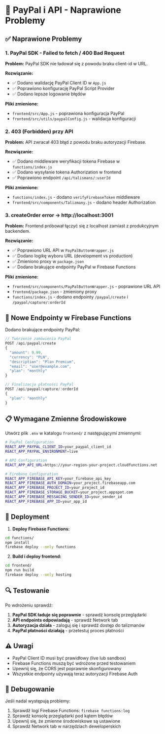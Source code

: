 # 🔧 PayPal i API - Naprawione Problemy

## ✅ Naprawione Problemy

### 1. **PayPal SDK - Failed to fetch / 400 Bad Request**

**Problem:** PayPal SDK nie ładował się z powodu braku client-id w URL.

**Rozwiązanie:**
- ✅ Dodano walidację PayPal Client ID w `App.js`
- ✅ Poprawiono konfigurację PayPal Script Provider
- ✅ Dodano lepsze logowanie błędów

**Pliki zmienione:**
- `frontend/src/App.js` - poprawiona konfiguracja PayPal
- `frontend/src/utils/paypalConfig.js` - walidacja konfiguracji

### 2. **403 (Forbidden) przy API**

**Problem:** API zwracał 403 błąd z powodu braku autoryzacji Firebase.

**Rozwiązanie:**
- ✅ Dodano middleware weryfikacji tokena Firebase w `functions/index.js`
- ✅ Dodano wysyłanie tokena Authorization w frontend
- ✅ Poprawiono endpoint `/api/talismans/:userId`

**Pliki zmienione:**
- `functions/index.js` - dodano `verifyFirebaseToken` middleware
- `frontend/src/components/Talizmany.js` - dodano header Authorization

### 3. **createOrder error → http://localhost:3001**

**Problem:** Frontend próbował łączyć się z localhost zamiast z produkcyjnym backendem.

**Rozwiązanie:**
- ✅ Poprawiono URL API w `PayPalButtonWrapper.js`
- ✅ Dodano logikę wyboru URL (development vs production)
- ✅ Zmieniono proxy w `package.json`
- ✅ Dodano brakujące endpointy PayPal w Firebase Functions

**Pliki zmienione:**
- `frontend/src/components/PayPalButtonWrapper.js` - poprawione URL API
- `frontend/package.json` - zmieniony proxy
- `functions/index.js` - dodano endpointy `/paypal/create` i `/paypal/capture/:orderId`

## 🔧 Nowe Endpointy w Firebase Functions

Dodano brakujące endpointy PayPal:

```javascript
// Tworzenie zamówienia PayPal
POST /api/paypal/create
{
  "amount": 9.99,
  "currency": "PLN",
  "description": "Plan Premium",
  "email": "user@example.com",
  "plan": "monthly"
}

// Finalizacja płatności PayPal
POST /api/paypal/capture/:orderId
{
  "plan": "monthly"
}
```

## 📋 Wymagane Zmienne Środowiskowe

Utwórz plik `.env` w katalogu `frontend/` z następującymi zmiennymi:

```bash
# PayPal Configuration
REACT_APP_PAYPAL_CLIENT_ID=your_paypal_client_id
REACT_APP_PAYPAL_ENVIRONMENT=live

# API Configuration
REACT_APP_API_URL=https://your-region-your-project.cloudfunctions.net

# Firebase Configuration
REACT_APP_FIREBASE_API_KEY=your_firebase_api_key
REACT_APP_FIREBASE_AUTH_DOMAIN=your_project.firebaseapp.com
REACT_APP_FIREBASE_PROJECT_ID=your_project_id
REACT_APP_FIREBASE_STORAGE_BUCKET=your_project.appspot.com
REACT_APP_FIREBASE_MESSAGING_SENDER_ID=your_sender_id
REACT_APP_FIREBASE_APP_ID=your_app_id
```

## 🚀 Deployment

1. **Deploy Firebase Functions:**
```bash
cd functions/
npm install
firebase deploy --only functions
```

2. **Build i deploy frontend:**
```bash
cd frontend/
npm run build
firebase deploy --only hosting
```

## 🔍 Testowanie

Po wdrożeniu sprawdź:

1. **PayPal SDK ładuje się poprawnie** - sprawdź konsolę przeglądarki
2. **API endpoints odpowiadają** - sprawdź Network tab
3. **Autoryzacja działa** - zaloguj się i sprawdź dostęp do talizmanów
4. **PayPal płatności działają** - przetestuj proces płatności

## ⚠️ Uwagi

- PayPal Client ID musi być prawidłowy (live lub sandbox)
- Firebase Functions muszą być wdrożone przed testowaniem
- Upewnij się, że CORS jest poprawnie skonfigurowany
- Wszystkie endpointy używają teraz autoryzacji Firebase Auth

## 🐛 Debugowanie

Jeśli nadal występują problemy:

1. Sprawdź logi Firebase Functions: `firebase functions:log`
2. Sprawdź konsolę przeglądarki pod kątem błędów
3. Upewnij się, że zmienne środowiskowe są ustawione
4. Sprawdź Network tab w narzędziach deweloperskich